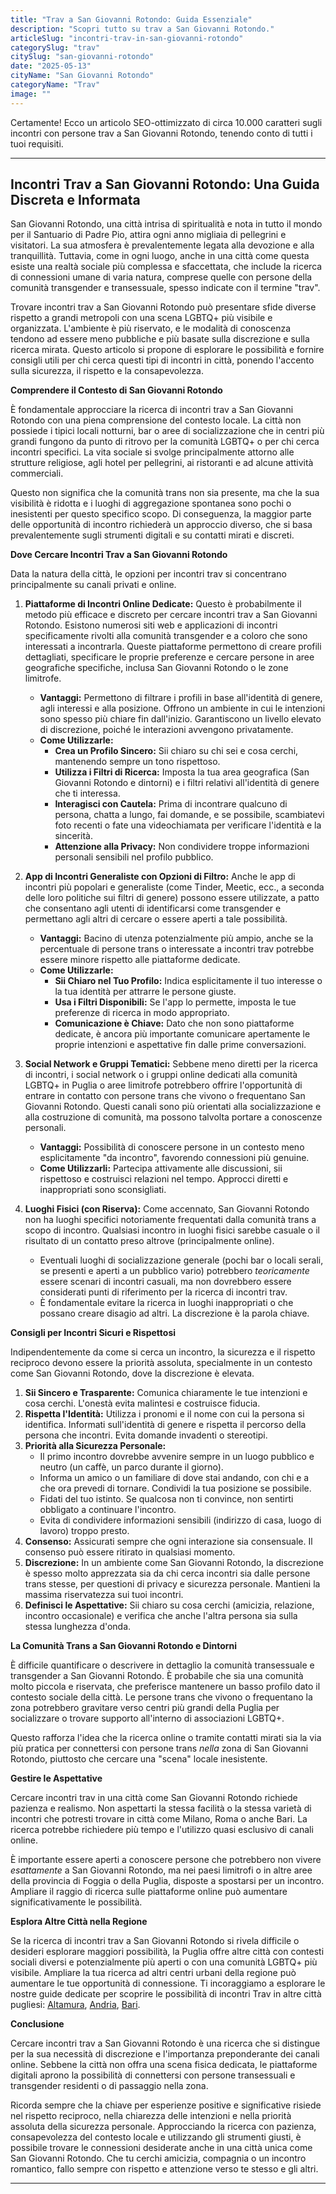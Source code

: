 ```yaml
---
title: "Trav a San Giovanni Rotondo: Guida Essenziale"
description: "Scopri tutto su trav a San Giovanni Rotondo."
articleSlug: "incontri-trav-in-san-giovanni-rotondo" 
categorySlug: "trav"
citySlug: "san-giovanni-rotondo"
date: "2025-05-13"
cityName: "San Giovanni Rotondo"
categoryName: "Trav"
image: ""
---
```


Certamente! Ecco un articolo SEO-ottimizzato di circa 10.000 caratteri sugli incontri con persone trav a San Giovanni Rotondo, tenendo conto di tutti i tuoi requisiti.

---

## Incontri Trav a San Giovanni Rotondo: Una Guida Discreta e Informata

San Giovanni Rotondo, una città intrisa di spiritualità e nota in tutto il mondo per il Santuario di Padre Pio, attira ogni anno migliaia di pellegrini e visitatori. La sua atmosfera è prevalentemente legata alla devozione e alla tranquillità. Tuttavia, come in ogni luogo, anche in una città come questa esiste una realtà sociale più complessa e sfaccettata, che include la ricerca di connessioni umane di varia natura, comprese quelle con persone della comunità transgender e transessuale, spesso indicate con il termine "trav".

Trovare incontri trav a San Giovanni Rotondo può presentare sfide diverse rispetto a grandi metropoli con una scena LGBTQ+ più visibile e organizzata. L'ambiente è più riservato, e le modalità di conoscenza tendono ad essere meno pubbliche e più basate sulla discrezione e sulla ricerca mirata. Questo articolo si propone di esplorare le possibilità e fornire consigli utili per chi cerca questi tipi di incontri in città, ponendo l'accento sulla sicurezza, il rispetto e la consapevolezza.

**Comprendere il Contesto di San Giovanni Rotondo**

È fondamentale approcciare la ricerca di incontri trav a San Giovanni Rotondo con una piena comprensione del contesto locale. La città non possiede i tipici locali notturni, bar o aree di socializzazione che in centri più grandi fungono da punto di ritrovo per la comunità LGBTQ+ o per chi cerca incontri specifici. La vita sociale si svolge principalmente attorno alle strutture religiose, agli hotel per pellegrini, ai ristoranti e ad alcune attività commerciali.

Questo non significa che la comunità trans non sia presente, ma che la sua visibilità è ridotta e i luoghi di aggregazione spontanea sono pochi o inesistenti per questo specifico scopo. Di conseguenza, la maggior parte delle opportunità di incontro richiederà un approccio diverso, che si basa prevalentemente sugli strumenti digitali e su contatti mirati e discreti.

**Dove Cercare Incontri Trav a San Giovanni Rotondo**

Data la natura della città, le opzioni per incontri trav si concentrano principalmente su canali privati e online.

1.  **Piattaforme di Incontri Online Dedicate:**
    Questo è probabilmente il metodo più efficace e discreto per cercare incontri trav a San Giovanni Rotondo. Esistono numerosi siti web e applicazioni di incontri specificamente rivolti alla comunità transgender e a coloro che sono interessati a incontrarla. Queste piattaforme permettono di creare profili dettagliati, specificare le proprie preferenze e cercare persone in aree geografiche specifiche, inclusa San Giovanni Rotondo o le zone limitrofe.
    *   **Vantaggi:** Permettono di filtrare i profili in base all'identità di genere, agli interessi e alla posizione. Offrono un ambiente in cui le intenzioni sono spesso più chiare fin dall'inizio. Garantiscono un livello elevato di discrezione, poiché le interazioni avvengono privatamente.
    *   **Come Utilizzarle:**
        *   **Crea un Profilo Sincero:** Sii chiaro su chi sei e cosa cerchi, mantenendo sempre un tono rispettoso.
        *   **Utilizza i Filtri di Ricerca:** Imposta la tua area geografica (San Giovanni Rotondo e dintorni) e i filtri relativi all'identità di genere che ti interessa.
        *   **Interagisci con Cautela:** Prima di incontrare qualcuno di persona, chatta a lungo, fai domande, e se possibile, scambiatevi foto recenti o fate una videochiamata per verificare l'identità e la sincerità.
        *   **Attenzione alla Privacy:** Non condividere troppe informazioni personali sensibili nel profilo pubblico.

2.  **App di Incontri Generaliste con Opzioni di Filtro:**
    Anche le app di incontri più popolari e generaliste (come Tinder, Meetic, ecc., a seconda delle loro politiche sui filtri di genere) possono essere utilizzate, a patto che consentano agli utenti di identificarsi come transgender e permettano agli altri di cercare o essere aperti a tale possibilità.
    *   **Vantaggi:** Bacino di utenza potenzialmente più ampio, anche se la percentuale di persone trans o interessate a incontri trav potrebbe essere minore rispetto alle piattaforme dedicate.
    *   **Come Utilizzarle:**
        *   **Sii Chiaro nel Tuo Profilo:** Indica esplicitamente il tuo interesse o la tua identità per attrarre le persone giuste.
        *   **Usa i Filtri Disponibili:** Se l'app lo permette, imposta le tue preferenze di ricerca in modo appropriato.
        *   **Comunicazione è Chiave:** Dato che non sono piattaforme dedicate, è ancora più importante comunicare apertamente le proprie intenzioni e aspettative fin dalle prime conversazioni.

3.  **Social Network e Gruppi Tematici:**
    Sebbene meno diretti per la ricerca di incontri, i social network o i gruppi online dedicati alla comunità LGBTQ+ in Puglia o aree limitrofe potrebbero offrire l'opportunità di entrare in contatto con persone trans che vivono o frequentano San Giovanni Rotondo. Questi canali sono più orientati alla socializzazione e alla costruzione di comunità, ma possono talvolta portare a conoscenze personali.
    *   **Vantaggi:** Possibilità di conoscere persone in un contesto meno esplicitamente "da incontro", favorendo connessioni più genuine.
    *   **Come Utilizzarli:** Partecipa attivamente alle discussioni, sii rispettoso e costruisci relazioni nel tempo. Approcci diretti e inappropriati sono sconsigliati.

4.  **Luoghi Fisici (con Riserva):**
    Come accennato, San Giovanni Rotondo non ha luoghi specifici notoriamente frequentati dalla comunità trans a scopo di incontro. Qualsiasi incontro in luoghi fisici sarebbe casuale o il risultato di un contatto preso altrove (principalmente online).
    *   Eventuali luoghi di socializzazione generale (pochi bar o locali serali, se presenti e aperti a un pubblico vario) potrebbero *teoricamente* essere scenari di incontri casuali, ma non dovrebbero essere considerati punti di riferimento per la ricerca di incontri trav.
    *   È fondamentale evitare la ricerca in luoghi inappropriati o che possano creare disagio ad altri. La discrezione è la parola chiave.

**Consigli per Incontri Sicuri e Rispettosi**

Indipendentemente da come si cerca un incontro, la sicurezza e il rispetto reciproco devono essere la priorità assoluta, specialmente in un contesto come San Giovanni Rotondo, dove la discrezione è elevata.

1.  **Sii Sincero e Trasparente:** Comunica chiaramente le tue intenzioni e cosa cerchi. L'onestà evita malintesi e costruisce fiducia.
2.  **Rispetta l'Identità:** Utilizza i pronomi e il nome con cui la persona si identifica. Informati sull'identità di genere e rispetta il percorso della persona che incontri. Evita domande invadenti o stereotipi.
3.  **Priorità alla Sicurezza Personale:**
    *   Il primo incontro dovrebbe avvenire sempre in un luogo pubblico e neutro (un caffè, un parco durante il giorno).
    *   Informa un amico o un familiare di dove stai andando, con chi e a che ora prevedi di tornare. Condividi la tua posizione se possibile.
    *   Fidati del tuo istinto. Se qualcosa non ti convince, non sentirti obbligato a continuare l'incontro.
    *   Evita di condividere informazioni sensibili (indirizzo di casa, luogo di lavoro) troppo presto.
4.  **Consenso:** Assicurati sempre che ogni interazione sia consensuale. Il consenso può essere ritirato in qualsiasi momento.
5.  **Discrezione:** In un ambiente come San Giovanni Rotondo, la discrezione è spesso molto apprezzata sia da chi cerca incontri sia dalle persone trans stesse, per questioni di privacy e sicurezza personale. Mantieni la massima riservatezza sui tuoi incontri.
6.  **Definisci le Aspettative:** Sii chiaro su cosa cerchi (amicizia, relazione, incontro occasionale) e verifica che anche l'altra persona sia sulla stessa lunghezza d'onda.

**La Comunità Trans a San Giovanni Rotondo e Dintorni**

È difficile quantificare o descrivere in dettaglio la comunità transessuale e transgender a San Giovanni Rotondo. È probabile che sia una comunità molto piccola e riservata, che preferisce mantenere un basso profilo dato il contesto sociale della città. Le persone trans che vivono o frequentano la zona potrebbero gravitare verso centri più grandi della Puglia per socializzare o trovare supporto all'interno di associazioni LGBTQ+.

Questo rafforza l'idea che la ricerca online o tramite contatti mirati sia la via più pratica per connettersi con persone trans *nella* zona di San Giovanni Rotondo, piuttosto che cercare una "scena" locale inesistente.

**Gestire le Aspettative**

Cercare incontri trav in una città come San Giovanni Rotondo richiede pazienza e realismo. Non aspettarti la stessa facilità o la stessa varietà di incontri che potresti trovare in città come Milano, Roma o anche Bari. La ricerca potrebbe richiedere più tempo e l'utilizzo quasi esclusivo di canali online.

È importante essere aperti a conoscere persone che potrebbero non vivere *esattamente* a San Giovanni Rotondo, ma nei paesi limitrofi o in altre aree della provincia di Foggia o della Puglia, disposte a spostarsi per un incontro. Ampliare il raggio di ricerca sulle piattaforme online può aumentare significativamente le possibilità.

**Esplora Altre Città nella Regione**

Se la ricerca di incontri trav a San Giovanni Rotondo si rivela difficile o desideri esplorare maggiori possibilità, la Puglia offre altre città con contesti sociali diversi e potenzialmente più aperti o con una comunità LGBTQ+ più visibile. Ampliare la tua ricerca ad altri centri urbani della regione può aumentare le tue opportunità di connessione. Ti incoraggiamo a esplorare le nostre guide dedicate per scoprire le possibilità di incontri Trav in altre città pugliesi: [Altamura](/altamura/trav/incontri-trav-in-altamura), [Andria](/andria/trav/incontri-trav-in-andria), [Bari](/bari/trav/incontri-trav-in-bari).

**Conclusione**

Cercare incontri trav a San Giovanni Rotondo è una ricerca che si distingue per la sua necessità di discrezione e l'importanza preponderante dei canali online. Sebbene la città non offra una scena fisica dedicata, le piattaforme digitali aprono la possibilità di connettersi con persone transessuali e transgender residenti o di passaggio nella zona.

Ricorda sempre che la chiave per esperienze positive e significative risiede nel rispetto reciproco, nella chiarezza delle intenzioni e nella priorità assoluta della sicurezza personale. Approcciando la ricerca con pazienza, consapevolezza del contesto locale e utilizzando gli strumenti giusti, è possibile trovare le connessioni desiderate anche in una città unica come San Giovanni Rotondo. Che tu cerchi amicizia, compagnia o un incontro romantico, fallo sempre con rispetto e attenzione verso te stesso e gli altri.

---
